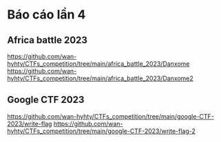 # Báo cáo lần 4
## Africa battle 2023
https://github.com/wan-hyhty/CTFs_competition/tree/main/africa_battle_2023/Danxome
https://github.com/wan-hyhty/CTFs_competition/tree/main/africa_battle_2023/Danxome2
## Google CTF 2023
https://github.com/wan-hyhty/CTFs_competition/tree/main/google-CTF-2023/write-flag
https://github.com/wan-hyhty/CTFs_competition/tree/main/google-CTF-2023/write-flag-2